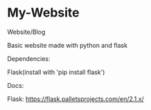 # My-Website
Website/Blog

Basic website made with python and flask

Dependencies:

Flask(install with 'pip install flask')

Docs:

Flask: https://flask.palletsprojects.com/en/2.1.x/
